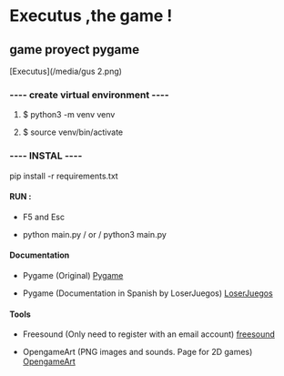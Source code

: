 #  Executus ,the game !

## game proyect pygame
[Executus](/media/gus 2.png)

###  ---- create virtual environment  ----

1. $ python3 -m venv venv

2. $ source venv/bin/activate


###    ----    INSTAL    ---- 

pip install -r requirements.txt

#### RUN :

- F5 and Esc

- python main.py  / or  / python3 main.py 

#### Documentation

- Pygame (Original) [Pygame](https://www.pygame.org/docs/)

- Pygame (Documentation in Spanish by LoserJuegos) [LoserJuegos](http://www.losersjuegos.com.ar/traducciones/pygame/rect)

#### Tools

- Freesound (Only need to register with an email account) [freesound](https://freesound.org/people/Benboncan/packs/6562/)

- OpengameArt (PNG images and sounds. Page for 2D games) [OpengameArt](https://opengameart.org/)


